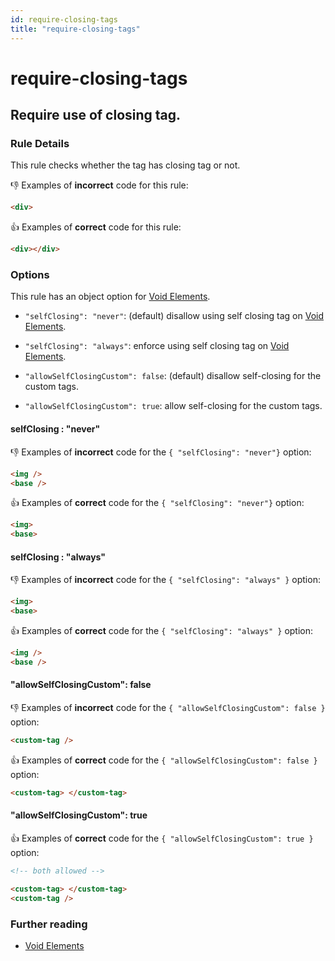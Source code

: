 ```yaml
---
id: require-closing-tags
title: "require-closing-tags"
---
```


# require-closing-tags

## Require use of closing tag.

### Rule Details

This rule checks whether the tag has closing tag or not.

👎 Examples of **incorrect** code for this rule:

<!-- prettier-ignore-start -->

```html
<div>
```

<!-- prettier-ignore-end -->


👍 Examples of **correct** code for this rule:

<!-- prettier-ignore-start -->

```html
<div></div>
```

<!-- prettier-ignore-end -->


### Options

This rule has an  object option for [Void Elements](https://html.spec.whatwg.org/multipage/syntax.html#void-elements).

- `"selfClosing": "never"`: (default) disallow using self closing tag on [Void Elements](https://html.spec.whatwg.org/multipage/syntax.html#void-elements).

- `"selfClosing": "always"`: enforce using self closing tag on [Void Elements](https://html.spec.whatwg.org/multipage/syntax.html#void-elements).

- `"allowSelfClosingCustom": false`: (default) disallow self-closing for the custom tags.

- `"allowSelfClosingCustom": true`: allow self-closing for the custom tags.


#### selfClosing : "never"

👎 Examples of **incorrect** code for the `{ "selfClosing": "never"}` option:

<!-- prettier-ignore-start -->

```html
<img />
<base />
```

<!-- prettier-ignore-end -->

👍 Examples of **correct** code for the `{ "selfClosing": "never"}` option:

<!-- prettier-ignore-start -->

```html
<img>
<base>
```

<!-- prettier-ignore-end -->

#### selfClosing : "always"

👎 Examples of **incorrect** code for the `{ "selfClosing": "always" }` option:

<!-- prettier-ignore-start -->

```html
<img>
<base>
```

<!-- prettier-ignore-end -->

👍 Examples of **correct** code for the `{ "selfClosing": "always" }` option:

<!-- prettier-ignore-start -->

```html
<img />
<base />
```

<!-- prettier-ignore-end -->


#### "allowSelfClosingCustom": false

👎 Examples of **incorrect** code for the `{ "allowSelfClosingCustom": false }` option:

<!-- prettier-ignore-start -->

```html
<custom-tag />
```

<!-- prettier-ignore-end -->

👍 Examples of **correct** code for the `{ "allowSelfClosingCustom": false }` option:

<!-- prettier-ignore-start -->

```html
<custom-tag> </custom-tag>
```

<!-- prettier-ignore-end -->


#### "allowSelfClosingCustom": true


👍 Examples of **correct** code for the `{ "allowSelfClosingCustom": true }` option:

<!-- prettier-ignore-start -->

```html
<!-- both allowed -->

<custom-tag> </custom-tag>
<custom-tag />
```

<!-- prettier-ignore-end -->

### Further reading

- [Void Elements](https://html.spec.whatwg.org/multipage/syntax.html#void-elements)
